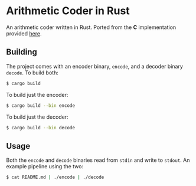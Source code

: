 # Arithmetic Coder in Rust

An arithmetic coder written in Rust. Ported from the **C** implementation
provided
[here](https://web.stanford.edu/class/ee398a/handouts/papers/WittenACM87ArithmCoding.pdf).

## Building

The project comes with an encoder binary, `encode`, and a decoder binary
`decode`. To build both:

```bash
$ cargo build
```

To build just the encoder:

```bash
$ cargo build --bin encode
```

To build just the decoder:

```bash
$ cargo build --bin decode
```

## Usage

Both the `encode` and `decode` binaries read from `stdin` and write to `stdout`.
An example pipeline using the two:

```bash
$ cat README.md | ./encode | ./decode
```
